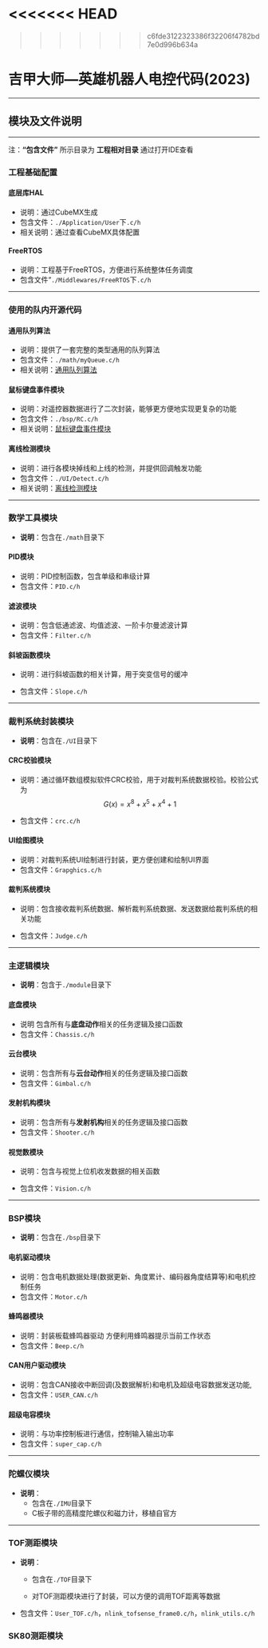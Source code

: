 <<<<<<< HEAD
=======


>>>>>>> c6fde3122323386f32206f4782bd7e0d996b634a
# 吉甲大师—英雄机器人电控代码(2023)

---

## 模块及文件说明

---

注：**“包含文件”** 所示目录为 **工程相对目录** 通过打开IDE查看

### 工程基础配置

#### 底层库HAL

* 说明：通过CubeMX生成
* 包含文件：`./Application/User`下`.c/h`
* 相关说明：通过查看CubeMX具体配置

#### FreeRTOS

* 说明：工程基于FreeRTOS，方便进行系统整体任务调度
* 包含文件“`./Middlewares/FreeRTOS`下`.c/h`

---

### 使用的队内开源代码

#### 通用队列算法

* 说明：提供了一套完整的类型通用的队列算法
* 包含文件：`./math/myQueue.c/h`
* 相关说明：[通用队列算法](https://gitee.com/tarsgo-embedded/open-source/tree/master/universal_queue)

#### 鼠标键盘事件模块

* 说明：对遥控器数据进行了二次封装，能够更方便地实现更复杂的功能
* 包含文件：`./bsp/RC.c/h`
* 相关说明：[鼠标键盘事件模块](https://gitee.com/tarsgo-embedded/open-source/tree/master/key_event)

#### 离线检测模块

* 说明：进行各模块掉线和上线的检测，并提供回调触发功能
* 包含文件：`./UI/Detect.c/h`
* 相关说明：[离线检测模块](https://gitee.com/tarsgo-embedded/open-source/tree/master/offline_detect)

---

### 数学工具模块

* **说明**：包含在`./math`目录下

#### PID模块

* 说明：PID控制函数，包含单级和串级计算
* 包含文件：`PID.c/h`

#### 滤波模块

* 说明：包含低通滤波、均值滤波、一阶卡尔曼滤波计算
* 包含文件：`Filter.c/h`

#### 斜坡函数模块

* 说明：进行斜坡函数的相关计算，用于突变信号的缓冲

* 包含文件：`Slope.c/h`

---

### 裁判系统封装模块

* **说明**：包含在`./UI`目录下

#### CRC校验模块

* 说明：通过循环数组模拟软件CRC校验，用于对裁判系统数据校验。校验公式为
  $$
  G(x)=x^8+x^5+x^4+1
  $$

* 包含文件：`crc.c/h`

#### UI绘图模块

* 说明：对裁判系统UI绘制进行封装，更方便创建和绘制UI界面
* 包含文件：`Grapghics.c/h`

#### 裁判系统模块

* 说明：包含接收裁判系统数据、解析裁判系统数据、发送数据给裁判系统的相关功能

* 包含文件：`Judge.c/h`

---

### 主逻辑模块

* **说明**：包含于`./module`目录下

#### 底盘模块

* 说明 包含所有与**底盘动作**相关的任务逻辑及接口函数
* 包含文件：`Chassis.c/h`

#### 云台模块

* 说明：包含所有与**云台动作**相关的任务逻辑及接口函数
* 包含文件：`Gimbal.c/h`

#### 发射机构模块

* 说明：包含所有与**发射机构**相关的任务逻辑及接口函数
* 包含文件：`Shooter.c/h`

#### 视觉数模块

* 说明：包含与视觉上位机收发数据的相关函数

* 包含文件：`Vision.c/h`

---

### BSP模块

* **说明**：包含在`./bsp`目录下

#### 电机驱动模块

* 说明：包含电机数据处理(数据更新、角度累计、编码器角度结算等)和电机控制任务
* 包含文件：`Motor.c/h`

#### 蜂鸣器模块

* 说明：封装板载蜂鸣器驱动 方便利用蜂鸣器提示当前工作状态
* 包含文件：`Beep.c/h`

#### CAN用户驱动模块

* 说明：包含CAN接收中断回调(及数据解析)和电机及超级电容数据发送功能,
* 包含文件：`USER_CAN.c/h`

#### 超级电容模块

* 说明：与功率控制板进行通信，控制输入输出功率
* 包含文件：`super_cap.c/h`

---

### 陀螺仪模块

* **说明**：
  * 包含在`./IMU`目录下
  * C板子带的高精度陀螺仪和磁力计，移植自官方

---

### TOF测距模块

* **说明**：

  * 包含在`./TOF`目录下

  * 对TOF测距模块进行了封装，可以方便的调用TOF距离等数据

* 包含文件：`User_TOF.c/h`，`nlink_tofsense_frame0.c/h`，`nlink_utils.c/h`

### SK80测距模块
